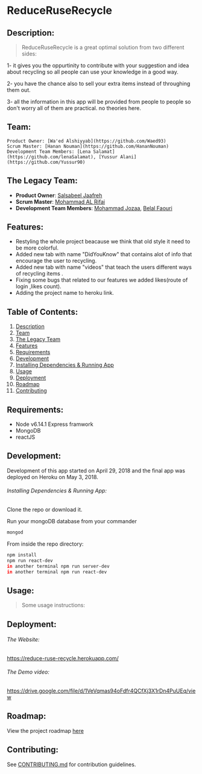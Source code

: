# ReduceRuseRecycle

## Description:

>  ReduceRuseRecycle is a great optimal solution from two different sides:

1- it gives you the oppurtinity to contribute with your suggestion and idea about recycling so all people can use your knowledge in a good way.

2- you have the chance also to sell your extra items instead of throughing them out.

3- all the information in this app will be provided from people to people so don't worry all of them are practical. no theories here.

## Team:

    Product Owner: [Wa'ed Alshiyyab](https://github.com/Waed93)
    Scrum Master: [Hanan Nouman](https://github.com/HananNouman)
    Development Team Members: [Lena Salamat](https://github.com/lenaSalamat), [Yussur Alani](https://github.com/Yussur90)

## The Legacy Team:

  - __Product Owner__: [Salsabeel Jaafreh](https://github.com/SalsabeelJaafreh)
  - __Scrum Master__: [Mohammad AL Rifai](https://github.com/MohammadAlRifai)
  - __Development Team Members__: [Mohammad Jozaa](https://github.com/MohammadJozaa7), [Belal Faouri](https://github.com/BelalFaouri)

 
## Features:

-  Restyling the whole project beacause we think that old style it need to be more colorful.
-  Added new tab with name "DidYouKnow" that contains alot of info that encourage the user to recycling.
-  Added new tab with name "videos" that teach the users different ways of recycling items .
-  Fixing some bugs that related to our features we added likes(route of login ,likes count).
-  Adding the project name to heroku link.




## Table of Contents:

1. [Description](#description)
1. [Team](#team)
1. [The Legacy Team](#the-legacy-team)
1. [Features](#features)
1. [Requirements](#requirements)
1. [Development](#development)
1. [Installing Dependencies & Running App](#installing-dependencies&running-app)
1. [Usage](#usage)
1. [Deployment](#deployment)
1. [Roadmap](#Roadmap)
1. [Contributing](#contributing)


## Requirements:

- Node v6.14.1
  Express framwork
- MongoDB 
- reactJS 

## Development:

   Development of this app started on April 29, 2018 and the final app was 
   deployed on Heroku on May 3, 2018.

###### Installing Dependencies & Running App:

Clone the repo or download it.

Run your mongoDB database from your commander

```sh
mongod 
```
     
From inside the repo directory:

```sh
npm install
npm run react-dev
in another terminal npm run server-dev
in another terminal npm run react-dev 
```

## Usage:

> Some usage instructions:


## Deployment:

###### The Website:

https://reduce-ruse-recycle.herokuapp.com/

###### The Demo video:

https://drive.google.com/file/d/1VeVqmas94oFdfr4QCfXj3X1rDn4PuUEq/view

## Roadmap:

View the project roadmap [here](https://github.com/RBK-invoker/Zuse-RBK/issues)


## Contributing:

See [CONTRIBUTING.md](CONTRIBUTING.md) for contribution guidelines.
